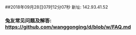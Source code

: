 ##2018年09月28日07时12分07秒 新址: 142.93.41.52
### 兔友常见问题及解答: https://github.com/wanggonging/d/blob/w/FAQ.md
